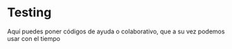 # Testing
Aquí puedes poner códigos de  ayuda o colaborativo, que a su vez podemos usar con el tiempo
